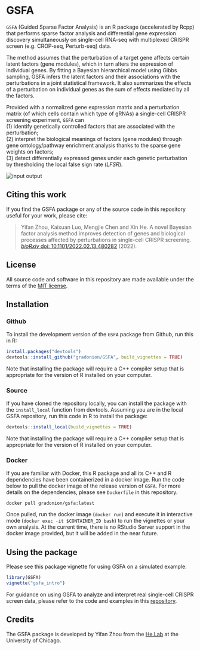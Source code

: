 # GSFA

`GSFA` (Guided Sparse Factor Analysis) is an R package (accelerated by Rcpp) 
that performs sparse factor analysis and differential gene expression discovery 
simultaneously on single-cell RNA-seq with multiplexed CRISPR screen 
(e.g. CROP-seq, Perturb-seq) data.

The method assumes that the perturbation of a target gene affects certain latent 
factors (gene modules), which in turn alters the expression of individual genes. 
By fitting a Bayesian hierarchical model using Gibbs sampling, GSFA infers the 
latent factors and their associations with the perturbations in a joint statistical 
framework. 
It also summarizes the effects of a perturbation on individual genes as the sum 
of effects mediated by all the factors.

Provided with a normalized gene expression matrix and a perturbation matrix 
(of which cells contain which type of gRNAs) a single-cell CRISPR screening experiment, 
`GSFA` can   
(1) identify genetically controlled factors that are associated with the perturbation;    
(2) interpret the biological meanings of factors (gene modules) through gene 
ontology/pathway enrichment analysis thanks to the sparse gene weights on factors;    
(3) detect differentially expressed genes under each genetic perturbation by 
thresholding the local false sign rate (_LFSR_).

![input output](man/figures/schematic.png)

## Citing this work

If you find the GSFA package or any of the source code in this
repository useful for your work, please cite:

> Yifan Zhou, Kaixuan Luo, Mengjie Chen and Xin He. 
> A novel Bayesian factor analysis method improves detection of genes and 
> biological processes affected by perturbations in single-cell CRISPR screening. 
> [*bioRxiv* doi: 10.1101/2022.02.13.480282][biorxiv] (2022).

## License

All source code and software in this repository are made available
under the terms of the [MIT license][mit-license].

## Installation

### Github

To install the development version of the `GSFA` package from Github, run this in R:

```R
install.packages("devtools")
devtools::install_github("gradonion/GSFA", build_vignettes = TRUE)
```

Note that installing the package will require a C++ compiler setup that is 
appropriate for the version of R installed on your computer.

### Source

If you have cloned the repository locally, you can install the package with the 
`install_local` function from devtools. Assuming you are in the local GSFA repository, 
run this code in R to install the package:

```R
devtools::install_local(build_vignettes = TRUE)
```

Note that installing the package will require a C++ compiler setup that is 
appropriate for the version of R installed on your computer.

### Docker

If you are familiar with Docker, this R package and all its C++ and R dependencies 
have been containerized in a docker image. Run the code below to pull the docker 
image of the release version of `GSFA`. For more details on the dependencies, 
please see `Dockerfile` in this repository. 

```
docker pull gradonion/gsfa:latest
```

Once pulled, run the docker image (`docker run`) and execute it in interactive 
mode (`docker exec -it $CONTAINER_ID bash`) to run the vignettes or your own 
analysis. At the current time, there is no RStudio Server support in the docker 
image provided, but it will be added in the near future.

## Using the package

Please see this package vignette for using GSFA on a simulated example:

```R
library(GSFA)
vignette("gsfa_intro")
```

For guidance on using GSFA to analyze and interpret real single-cell CRISPR screen 
data, please refer to the code and examples in this [repository][paper_github].

## Credits

The GSFA package is developed by Yifan Zhou from the
[He Lab](http://xinhelab.org) at the University of Chicago.

[biorxiv]: https://www.biorxiv.org/content/10.1101/2022.02.13.480282v1
[mit-license]: https://opensource.org/licenses/mit-license.html
[paper_github]: https://github.com/gradonion/GSFA_paper/
